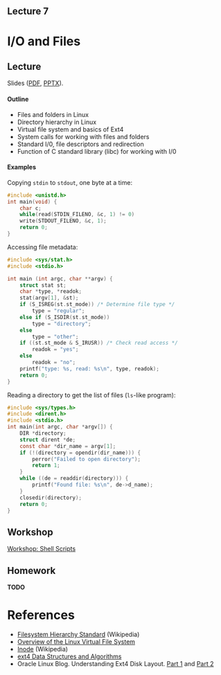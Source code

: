 Lecture 7
---

# I/O and Files

## Lecture

Slides ([PDF](OS_Lecture_07.pdf), [PPTX](OS_Lecture_07.pptx)).

#### Outline

* Files and folders in Linux
* Directory hierarchy in Linux
* Virtual file system and basics of Ext4
* System calls for working with files and folders
* Standard I/0, file descriptors and redirection
* Function of C standard library (libc) for working with I/0

#### Examples

Copying `stdin` to `stdout`, one byte at a time:
```c
#include <unistd.h>
int main(void) {
    char c;
    while(read(STDIN_FILENO, &c, 1) != 0)
    write(STDOUT_FILENO, &c, 1);
    return 0;
}
```

Accessing file metadata:
```c
#include <sys/stat.h>
#include <stdio.h>

int main (int argc, char **argv) {
    struct stat st;
    char *type, *readok;
    stat(argv[1], &st);
    if (S_ISREG(st.st_mode)) /* Determine file type */
        type = "regular";
    else if (S_ISDIR(st.st_mode))
        type = "directory";
    else
        type = "other";
    if ((st.st_mode & S_IRUSR)) /* Check read access */
        readok = "yes";
    else
        readok = "no";
    printf("type: %s, read: %s\n", type, readok);
    return 0;
}
```

Reading a directory to get the list of files (`ls`-like program):
```c
#include <sys/types.h>
#include <dirent.h>
#include <stdio.h>
int main(int argc, char *argv[]) {
    DIR *directory;
    struct dirent *de;
    const char *dir_name = argv[1];
    if (!(directory = opendir(dir_name))) {
        perror("Failed to open directory");
        return 1;
    }
    while ((de = readdir(directory))) {
        printf("Found file: %s\n", de->d_name);
    }
    closedir(directory);
    return 0;
}
```

## Workshop

[Workshop: Shell Scripts](../06_Processes/bash.md) 

## Homework

__TODO__

# References

* [Filesystem Hierarchy Standard](https://en.wikipedia.org/wiki/Filesystem_Hierarchy_Standard) (Wikipedia)
* [Overview of the Linux Virtual File System](https://docs.kernel.org/filesystems/vfs.html)
* [Inode](https://en.wikipedia.org/wiki/Inode) (Wikipedia)
* [ext4 Data Structures and Algorithms](https://www.kernel.org/doc/html/latest/filesystems/ext4/index.html)
* Oracle Linux Blog. Understanding Ext4 Disk Layout.
  [Part 1](https://blogs.oracle.com/linux/post/understanding-ext4-disk-layout-part-1) and
  [Part 2](https://blogs.oracle.com/linux/post/understanding-ext4-disk-layout-part-2)
